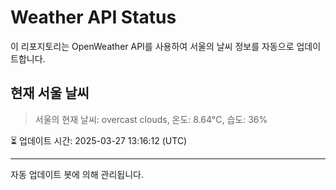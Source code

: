 
# Weather API Status

이 리포지토리는 OpenWeather API를 사용하여 서울의 날씨 정보를 자동으로 업데이트합니다.

## 현재 서울 날씨
> 서울의 현재 날씨: overcast clouds, 온도: 8.64°C, 습도: 36%

⏳ 업데이트 시간: 2025-03-27 13:16:12 (UTC)

---
자동 업데이트 봇에 의해 관리됩니다.
